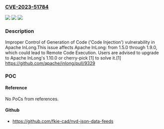 ### [CVE-2023-51784](https://cve.mitre.org/cgi-bin/cvename.cgi?name=CVE-2023-51784)
![](https://img.shields.io/static/v1?label=Product&message=Apache%20InLong&color=blue)
![](https://img.shields.io/static/v1?label=Version&message=1.5.0%3C%3D%201.9.0%20&color=brighgreen)
![](https://img.shields.io/static/v1?label=Vulnerability&message=CWE-94%20Improper%20Control%20of%20Generation%20of%20Code%20('Code%20Injection')&color=brighgreen)

### Description

Improper Control of Generation of Code ('Code Injection') vulnerability in Apache InLong.This issue affects Apache InLong: from 1.5.0 through 1.9.0, which could lead to Remote Code Execution. Users are advised to upgrade to Apache InLong's 1.10.0 or cherry-pick [1] to solve it.[1]  https://github.com/apache/inlong/pull/9329 

### POC

#### Reference
No PoCs from references.

#### Github
- https://github.com/fkie-cad/nvd-json-data-feeds


